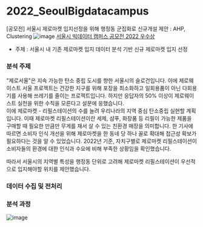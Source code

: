# 2022_SeoulBigdatacampus
[공모전] 서울시 제로마켓 입지선정을 위해 행정동 군집화로 신규개설 제안 : AHP, Clustering
![image](https://github.com/jeongmin1016/2022_SeoulBigdatacampus/assets/109460178/d320ac40-1901-400e-b681-2470d053faf0)
[서울시 빅데이터 캠퍼스 공모전 2022 우수상](https://bigdata.seoul.go.kr/noti/selectNoti.do?r_id=P260&bbs_seq=610&ac_type=A1&sch_type=&sch_text=&currentPage=1)
- 주제 : 서울시 내 기존 제로마켓 입지 데이터 분석 기반 신규 제로마켓 입지 선정

### 분석 주제
"제로서울"은 지속 가능한 탄소 중립 도시를 향한 서울시의 슬로건입니다. 이에 제로웨이스트 서울 프로젝트는 건강한 지구를 위해 포장을 최소화하고 일회용품이 아닌 다회용기를 사용해 쓰레기를 줄이는 프로젝트입니다. 하지만 응답자의 50% 이상이 제로웨이스트 실천을 위한 수칙을 모른다고 설문에 응했습니다.   
이에 제로마켓 - 리필스테이션의 수를 늘려 우리나라의 지역 중심 탄소중립 실현할 계획입니다. 이때 제로마켓 리필스테이션이란 세제, 샴푸, 화장품 등 리필이 가능한 제품을 구매할 때 필요한 만큼만 무게를 재서 살 수 있는 친환경 매장을 의미합니다. 한 기사에 따르면 소비자 인식 개선을 위해 제로마켓을 한 동네 당 하나 꼴로 확대해 접근성 확보가 필요하다는 것을 알 수 있었습니다. 2022년 기준, 자치구별로 제로마켓 리필스테이션이 소비자들의 환경에 대한 인식과 수요에 비해 부족한 상황임을 확인했습니다.

따라서 서울시의 지역별 특성을 행정동 단위로 고려해 제로마켓 리필스테이션이 우선적으로 입지해야할 위치를 제안했습니다.

### 데이터 수집 및 전처리

### 분석 과정
![image](https://user-images.githubusercontent.com/109460178/222675194-53206355-4b61-46b9-9bb8-e72e531bb803.png)



